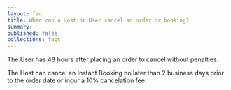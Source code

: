```yaml
---
layout: faq
title: When can a Host or User cancel an order or booking?
summary: 
published: false
collections: faqs
---
```


The User has 48 hours after placing an order to cancel without penalties.

The Host can cancel an Instant Booking no later than 2 business days prior to the order date or incur a 10% cancelation fee.
